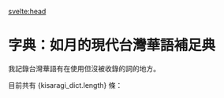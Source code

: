 <script>
  import kisaragi_dict from "$lib/kisaragi_dict.json"
  import RecentWordList from "$lib/components/RecentWordList.svelte"
</script>

<svelte:head>
  <title>字典 | 如月的現代台灣華語補足典</title>
</svelte:head>

# 字典：如月的現代台灣華語補足典

我記錄台灣華語有在使用但沒被收錄的詞的地方。

目前共有 {kisaragi_dict.length} 條：

<RecentWordList />
